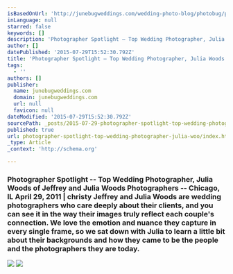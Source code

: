 ```yaml
---
isBasedOnUrl: 'http://junebugweddings.com/wedding-photo-blog/photobug/photographer-spotlight-top-wedding-photographer-julia-woods-of-jeffrey-and-julia-woods-photographers-chicago-il/'
inLanguage: null
starred: false
keywords: []
description: 'Photographer Spotlight – Top Wedding Photographer, Julia Woods of Jeffrey and Julia Woods Photographers – Chicago, IL  April 29, 2011 | christy Jeffrey and Juli'
author: []
datePublished: '2015-07-29T15:52:30.792Z'
title: 'Photographer Spotlight – Top Wedding Photographer, Julia Woods of Jeffrey and Julia Woods Photographers – Chicago, IL '
tags:
  - ''
authors: []
publisher:
  name: junebugweddings.com
  domain: junebugweddings.com
  url: null
  favicon: null
dateModified: '2015-07-29T15:52:30.792Z'
sourcePath: _posts/2015-07-29-photographer-spotlight-top-wedding-photographer-julia-woo.md
published: true
url: photographer-spotlight-top-wedding-photographer-julia-woo/index.html
_type: Article
_context: 'http://schema.org'

---
```

### Photographer Spotlight -- Top Wedding Photographer, Julia Woods of Jeffrey and Julia Woods Photographers -- Chicago, IL April 29, 2011 | christy Jeffrey and Julia Woods are wedding photographers who care deeply about their clients, and you can see it in the way their images truly reflect each couple's connection. We love the emotion and nuance they capture in every single frame, so we sat down with Julia to learn a little bit about their backgrounds and how they came to be the people and the photographers they are today.
![](https://the-grid-user-content.s3-us-west-2.amazonaws.com/280e177a-c628-4991-81ac-39c7b65fc333.jpg)
![](https://the-grid-user-content.s3-us-west-2.amazonaws.com/c0036f58-695f-4f10-a9c8-3c382a62b092.jpg)